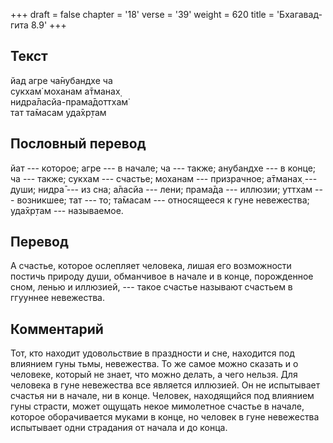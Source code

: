 +++
draft = false
chapter = '18'
verse = '39'
weight = 620
title = 'Бхагавад-гита 8.9'
+++
## Текст

йад агре ча̄нубандхе ча  
сукхам̇ моханам а̄тманах̣  
нидра̄ласйа-прама̄доттхам̇  
тат та̄масам уда̄хр̣там

## Пословный перевод

йат --- которое; агре --- в начале; ча --- также; анубандхе --- в конце;
ча --- также; сукхам --- счастье; моханам --- призрачное; а̄тманах̣ ---
души; нидра̄ --- из сна; а̄ласйа --- лени; прама̄да --- иллюзии; уттхам ---
возникшее; тат --- то; та̄масам --- относящееся к гуне невежества;
уда̄хр̣там --- называемое.

## Перевод

А счастье, которое ослепляет человека, лишая его возможности постичь
природу души, обманчивое в начале и в конце, порожденное сном, ленью и
иллюзией, --- такое счастье называют счастьем в ггууннее невежества.

## Комментарий

Тот, кто находит удовольствие в праздности и сне, находится под влиянием
гуны тьмы, невежества. То же самое можно сказать и о человеке, который
не знает, что можно делать, а чего нельзя. Для человека в гуне
невежества все является иллюзией. Он не испытывает счастья ни в начале,
ни в конце. Человек, находящийся под влиянием гуны страсти, может
ощущать некое мимолетное счастье в начале, которое оборачивается муками
в конце, но человек в гуне невежества испытывает одни страдания от
начала и до конца.
